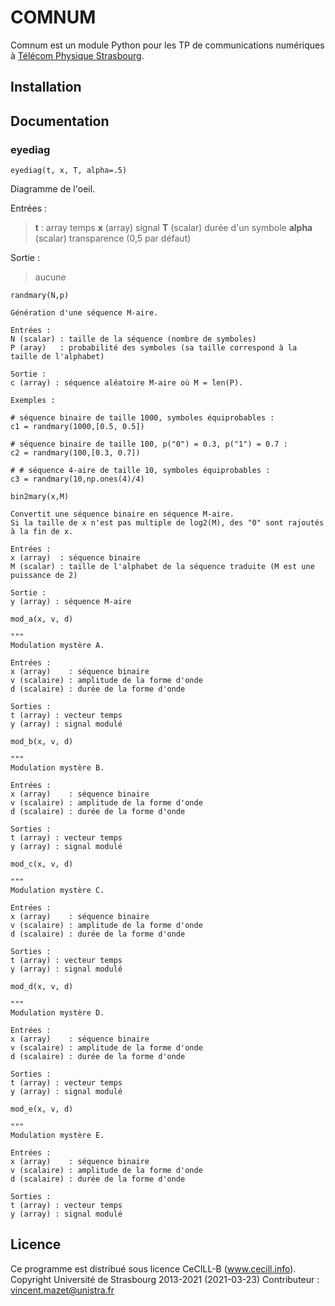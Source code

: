 # COMNUM

Comnum est un module Python pour les TP de communications numériques à [Télécom Physique Strasbourg](http://www.telecom-physique.fr/).


## Installation


## Documentation


### eyediag

`eyediag(t, x, T, alpha=.5)`

Diagramme de l'oeil.

Entrées :
> **t** : array
>   temps
> **x** (array)
>   signal
> **T** (scalar)
>   durée d'un symbole
> **alpha** (scalar)
>   transparence (0,5 par défaut)

Sortie :
> aucune


`randmary(N,p)`
    
    Génération d'une séquence M-aire.
    
    Entrées :
    N (scalar) : taille de la séquence (nombre de symboles)
    P (aray)   : probabilité des symboles (sa taille correspond à la taille de l'alphabet)
    
    Sortie :
    c (array) : séquence aléatoire M-aire où M = len(P).
    
    Exemples :
    
    # séquence binaire de taille 1000, symboles équiprobables :
    c1 = randmary(1000,[0.5, 0.5])
    
    # séquence binaire de taille 100, p("0") = 0.3, p("1") = 0.7 :
    c2 = randmary(100,[0.3, 0.7])
    
    # # séquence 4-aire de taille 10, symboles équiprobables :
    c3 = randmary(10,np.ones(4)/4)



`bin2mary(x,M)`
    
    Convertit une séquence binaire en séquence M-aire.
    Si la taille de x n'est pas multiple de log2(M), des "0" sont rajoutés à la fin de x.
    
    Entrées :
    x (array)  : séquence binaire
    M (scalar) : taille de l'alphabet de la séquence traduite (M est une puissance de 2)
    
    Sortie :
    y (array) : séquence M-aire



`mod_a(x, v, d)`
    
    """
    Modulation mystère A.
    
    Entrées :
    x (array)    : séquence binaire
    v (scalaire) : amplitude de la forme d'onde
    d (scalaire) : durée de la forme d'onde
    
    Sorties :
    t (array) : vecteur temps
    y (array) : signal modulé



`mod_b(x, v, d)`
    
    """
    Modulation mystère B.
    
    Entrées :
    x (array)    : séquence binaire
    v (scalaire) : amplitude de la forme d'onde
    d (scalaire) : durée de la forme d'onde
    
    Sorties :
    t (array) : vecteur temps
    y (array) : signal modulé



`mod_c(x, v, d)`
    
    """
    Modulation mystère C.
    
    Entrées :
    x (array)    : séquence binaire
    v (scalaire) : amplitude de la forme d'onde
    d (scalaire) : durée de la forme d'onde
    
    Sorties :
    t (array) : vecteur temps
    y (array) : signal modulé



`mod_d(x, v, d)`
    
    """
    Modulation mystère D.
    
    Entrées :
    x (array)    : séquence binaire
    v (scalaire) : amplitude de la forme d'onde
    d (scalaire) : durée de la forme d'onde
    
    Sorties :
    t (array) : vecteur temps
    y (array) : signal modulé


`mod_e(x, v, d)`
    
    """
    Modulation mystère E.
    
    Entrées :
    x (array)    : séquence binaire
    v (scalaire) : amplitude de la forme d'onde
    d (scalaire) : durée de la forme d'onde
    
    Sorties :
    t (array) : vecteur temps
    y (array) : signal modulé


## Licence

Ce programme est distribué sous licence CeCILL-B (www.cecill.info).
Copyright Université de Strasbourg 2013-2021 (2021-03-23)
Contributeur : vincent.mazet@unistra.fr
